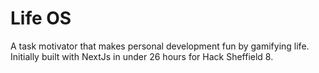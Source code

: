 # Life OS

A task motivator that makes personal development fun by gamifying life.
Initially built with NextJs in under 26 hours for Hack Sheffield 8.
